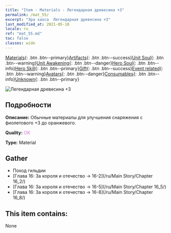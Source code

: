```yaml
---
title: "Item - Materials - Легендарная древесина +3"
permalink: /mat_55/
excerpt: "Эра хаоса  Легендарная древесина +3"
last_modified_at: 2021-05-18
locale: ru
ref: "mat_55.md"
toc: false
classes: wide
---
```

 [Materials](/ItemsRU/){: .btn .btn--primary}[Artifacts](/ItemsRU/Artifacts/){: .btn .btn--success}[Unit Soul](/ItemsRU/UnitSoul/){: .btn .btn--warning}[Unit Awakening](/ItemsRU/UnitAwakening/){: .btn .btn--danger}[Hero Soul](/ItemsRU/HeroSoul/){: .btn .btn--info}[Hero Skill](/ItemsRU/HeroSkill/){: .btn .btn--primary}[Gift](/ItemsRU/Gift/){: .btn .btn--success}[Event related](/ItemsRU/Events/){: .btn .btn--warning}[Avatars](/ItemsRU/Avatars/){: .btn .btn--danger}[Consumables](/ItemsRU/Consumables/){: .btn .btn--info}[Unknown](/ItemsRU/Unknown/){: .btn .btn--primary}

 ![Легендарная древесина +3](/images/t/i_cailiao_mucai2.png)

## Подробности
 **Описание:** Обычные материалы для улучшения снаряжения c фиолетового +3 до оранжевого.

 **Quality:** <span style="color: #DA70D6">OK</span>

 **Type:** Material

## Gather

*    Поход гильдии 
*    [Глава 16: За короля и отечество -> 16-2](/ru/Main Story/Chapter 16_2/) 
*    [Глава 16: За короля и отечество -> 16-5](/ru/Main Story/Chapter 16_5/) 
*    [Глава 16: За короля и отечество -> 16-8](/ru/Main Story/Chapter 16_8/) 

## This item contains:

  None

